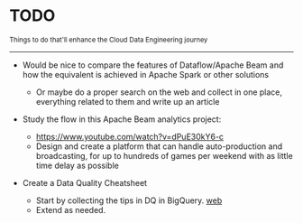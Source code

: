 # TODO
<small>Things to do that'll enhance the Cloud Data Engineering journey</small>

----

- Would be nice to compare the features of Dataflow/Apache Beam and how
  the equivalent is achieved in Apache Spark or other solutions
    - Or maybe do a proper search on the web and collect in one place,
      everything related to them and write up an article

- Study the flow in this Apache Beam analytics project:
    - https://www.youtube.com/watch?v=dPuE30kY6-c
    - Design and create a platform that can handle auto-production and
      broadcasting, for up to hundreds of games per weekend with as
      little time delay as possible

- Create a Data Quality Cheatsheet
    - Start by collecting the tips in DQ in BigQuery. [web](https://www.cloudskillsboost.google/course_sessions/905155/video/115842)
    - Extend as needed.

